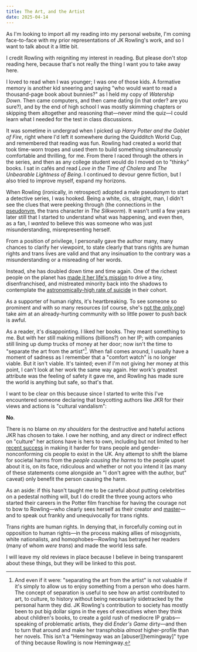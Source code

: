 ```yaml
---
title: The Art, and the Artist
date: 2025-04-14
---
```


As I'm looking to import all my reading into my personal website, I'm coming face-to-face with my prior representations of JK Rowling's work, and so I want to talk about it a little bit.

<!--more-->

I credit Rowling with reigniting my interest in reading. But please don't stop reading here, because that's not really the thing I want you to take away here.

I loved to read when I was younger; I was one of those kids. A formative memory is another kid sneering and saying "who would want to read a thousand-page book about bunnies?" as I held my copy of _Watership Down_. Then came computers, and then came dating (in that order? are you sure?), and by the end of high school I was mostly skimming chapters or skipping them altogether and reasoning that—never mind the quiz—I could learn what I needed for the test in class discussions.

It was sometime in undergrad when I picked up _Harry Potter and the Goblet of Fire_, right where I'd left it somewhere during the Quidditch World Cup, and remembered that reading was fun. Rowling had created a world that took time-worn tropes and used them to build something simultaneously comfortable and thrilling, for me. From there I raced through the others in the series, and then as any college student would do I moved on to "thinky" books. I sat in cafés and read _Love in the Time of Cholera_ and _The Unbearable Lightness of Being_. I continued to devour genre fiction, but I also tried to improve myself, expand my horizons.

When Rowling (ironically, in retrospect) adopted a male pseudonym to start a detective series, I was hooked. Being a white, cis, straight, man, I didn't see the clues that were peeking through (the connections in the [pseudonym], the trans character in _The Silkworm_). It wasn't until a few years later still that I started to understand what was happening, and even then, as a fan, I _wanted_ to believe this was someone who was just misunderstanding, misrepresenting herself.

From a position of privilege, I personally gave the author many, many chances to clarify her viewpoint, to state clearly that trans rights are human rights and trans lives are valid and that any insinuation to the contrary was a misunderstanding or a misreading of her words.

Instead, she has doubled down time and time again. One of the richest people on the planet has [made it her life's mission][transphobe] to drive a tiny, disenfranchised, and mistreated minority back into the shadows to contemplate the [astronomically-high rate of suicide][transpop] in their cohort.

As a supporter of human rights, it's heartbreaking. To see someone so prominent and with so many resources (of course, she's [not the only one][elon]) take aim at an already-hurting community with so little power to push back is awful.

As a reader, it's disappointing. I liked her books. They meant something to me. But with her still making millions (billions?) on her IP; with companies still lining up dump trucks of money at her door; now isn't the time to "separate the art from the artist"[^1]. When fall comes around, I usually have a moment of sadness as I remember that a "comfort watch" is no longer viable. But it isn't viable. It's tainted; even if I'm not giving her money at this point, I can't look at her work the same way again. Her work's greatest attribute was the feeling of safety it gave me, and Rowling has made sure the world is anything but safe, so that's that.

I want to be clear on this because since I started to write this I've encountered someone declaring that boycotting authors like JKR for their views and actions is "cultural vandalism":

**No**.

There is no blame on _my shoulders_ for the destructive and hateful actions JKR has chosen to take. I owe her nothing, and any direct or indirect effect on "culture" her actions have is hers to own, including but not limited to her [recent success][uk] in making it harder for trans people and gender-nonconforming cis people to exist in the UK. Any attempt to shift the blame for societal harms from the _people causing the harms_ to the people upset about it is, on its face, ridiculous and whether or not you intend it (as many of these statements come alongside an "I don't agree with the author, but" caveat) only benefit the person causing the harm.

As an aside: if this hasn't taught me to be careful about putting celebrities on a pedestal nothing will, but I do credit the three young actors who started their careers in the Potter film franchise for having the courage not to bow to Rowling—who clearly sees herself as their creator and [master][three-guesses]—and to speak out frankly and unequivocally for trans rights.

Trans rights are human rights. In denying that, in forcefully coming out in opposition to human rights—in the process making allies of misogynists, white nationalists, and homophobes—Rowling has betrayed her readers (many of whom _were trans_) and made the world less safe.

I will leave my old reviews in place because I believe in being transparent about these things, but they will be linked to this post.

[^1]: And even if it were: "separating the art from the artist" is not valuable if it's simply to allow us to enjoy something from a person who does harm. The concept of separation is useful to see how an artist contributed to art, to culture, to history without being necessarily sidetracked by the personal harm they did. JK Rowling's contribution to society has mostly been to put big dollar signs in the eyes of executives when they think about children's books, to create a gold rush of mediocre IP grabs—speaking of problematic artists, they did _Ender's Game_ dirty—and then to turn that around and make her transphobia _almost_ higher-profile than her novels. This isn't a "Hemingway was an [abuser][hemingway]" type of thing because Rowling is now Hemingway.

[pseudonym]: https://en.wikipedia.org/wiki/Robert_Galbraith_Heath
[transphobe]: https://web.archive.org/web/https://theweek.com/feature/1020838/jk-rowlings-transphobia-controversy-a-complete-timeline
[transpop]: https://www.transpop.org/
[elon]: https://web.archive.org/web/https://www.them.us/story/elon-musk-pride-month-tweet-likes-anti-trans
[uk]: https://web.archive.org/web/https://www.bbc.com/news/articles/cy8q55d27lgo
[three-guesses]: https://web.archive.org/web/https://www.euronews.com/culture/2025/03/20/three-guesses-jk-rowling-appears-to-take-a-swipe-at-harry-potter-stars-amid-feud
